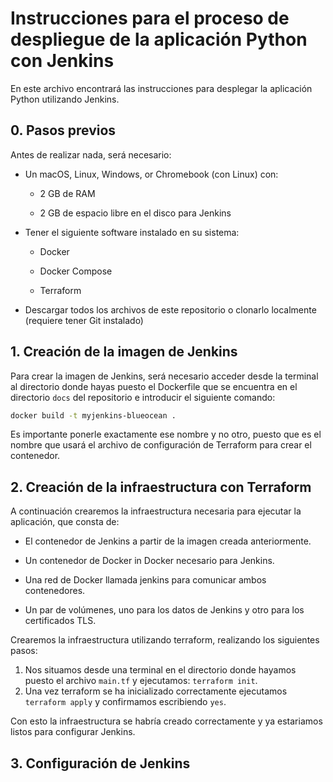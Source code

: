 # Instrucciones para el proceso de despliegue de la aplicación Python con Jenkins
En este archivo encontrará las instrucciones para desplegar la aplicación Python utilizando Jenkins.

## 0. Pasos previos

Antes de realizar nada, será necesario:

-  Un macOS, Linux, Windows, or Chromebook (con Linux) con:

    - 2 GB de RAM

    - 2 GB de espacio libre en el disco para Jenkins

- Tener el siguiente software instalado en su sistema:

    - Docker

    - Docker Compose

    - Terraform

- Descargar todos los archivos de este repositorio o clonarlo localmente (requiere tener Git instalado)


## 1. Creación de la imagen de Jenkins
Para crear la imagen de Jenkins, será necesario acceder desde la terminal al directorio donde hayas puesto el Dockerfile que se encuentra en el directorio ` docs ` del repositorio e introducir el siguiente comando: 
```bash
docker build -t myjenkins-blueocean .
``` 
Es importante ponerle exactamente ese nombre y no otro, puesto que es el nombre que usará el archivo de configuración de Terraform para crear el contenedor.

## 2. Creación de la infraestructura con Terraform
A continuación crearemos la infraestructura necesaria para ejecutar la aplicación, que consta de:

- El contenedor de Jenkins a partir de la imagen creada anteriormente.

- Un contenedor de Docker in Docker necesario para Jenkins.

- Una red de Docker llamada jenkins para comunicar ambos contenedores.

- Un par de volúmenes, uno para los datos de Jenkins y otro para los certificados TLS.

Crearemos la infraestructura utilizando terraform, realizando los siguientes pasos:

1. Nos situamos desde una terminal en el directorio donde hayamos puesto el archivo `main.tf` y ejecutamos: `terraform init`.
2. Una vez terraform se ha inicializado correctamente ejecutamos `terraform apply` y confirmamos escribiendo `yes`.

Con esto la infraestructura se habría creado correctamente y ya estariamos listos para configurar Jenkins.

## 3. Configuración de Jenkins